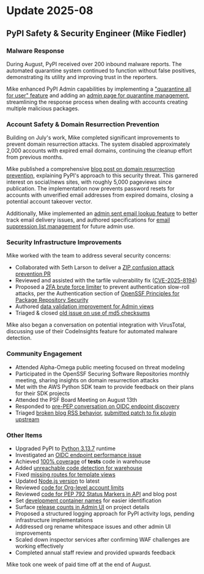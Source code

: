 # Update 2025-08

## PyPI Safety & Security Engineer (Mike Fiedler)

### Malware Response

During August, PyPI received over 200 inbound malware reports. The automated quarantine system continued to function without false positives, demonstrating its utility and improving trust in the reporters.

Mike enhanced PyPI Admin capabilities by implementing a ["quarantine all for user" feature](https://github.com/pypi/warehouse/pull/18479) and adding an [admin page for quarantine management](https://github.com/pypi/warehouse/pull/18495), streamlining the response process when dealing with accounts creating multiple malicious packages.

### Account Safety & Domain Resurrection Prevention

Building on July's work, Mike completed significant improvements to prevent domain resurrection attacks.
The system disabled approximately 2,000 accounts with expired email domains,
continuing the cleanup effort from previous months.

Mike published a comprehensive [blog post on domain resurrection prevention](https://blog.pypi.org/posts/2025-08-18-preventing-domain-resurrections/),
explaining PyPI's approach to this security threat.
This garnered interest on social/news sites, with roughly 5,000 pageviews since publication.
The implementation now prevents password resets for accounts with unverified email addresses from expired domains,
closing a potential account takeover vector.

Additionally, Mike implemented an [admin sent email lookup feature](https://github.com/pypi/warehouse/pull/18500) to better track email delivery issues,
and authored specifications for [email suppression list management](https://github.com/pypi/warehouse/issues/18501) for future admin use.

### Security Infrastructure Improvements

Mike worked with the team to address several security concerns:

- Collaborated with Seth Larson to deliver a [ZIP confusion attack prevention PR](https://github.com/pypi/warehouse/pull/18492)
- Reviewed and assisted with the tarfile vulnerability fix ([CVE-2025-8194](https://github.com/pypi/warehouse/pull/18428))
- Proposed a [2FA brute force limiter](https://github.com/pypi/warehouse/pull/18584) to prevent authentication slow-roll attacks, per the Authentication section of [OpenSSF Principles for Package Repository Security](https://repos.openssf.org/principles-for-package-repository-security)
- Authored [data validation improvement for Admin views](https://github.com/pypi/warehouse/issues/18511)
- Triaged & closed [old issue on use of md5 checksums](https://github.com/pypi/warehouse/issues/14717#issuecomment-3211406465)

Mike also began a conversation on potential integration with VirusTotal,
discussing use of their CodeInsights feature for automated malware detection.

### Community Engagement

- Attended Alpha-Omega public meeting focused on threat modeling
- Participated in the OpenSSF Securing Software Repositories monthly meeting, sharing insights on domain resurrection attacks
- Met with the AWS Python SDK team to provide feedback on their plans for their SDK projects
- Attended the PSF Board Meeting on August 13th
- Responded to [pre-PEP conversation on OIDC endpoint discovery](https://discuss.python.org/t/pre-pep-trusted-publishing-token-exchange/103067/8)
- Triaged [broken blog RSS behavior](https://github.com/pypi/warehouse/issues/18563), [submitted patch to fix plugin upstream](https://github.com/Guts/mkdocs-rss-plugin/issues/186)

### Other Items

- Upgraded PyPI to [Python 3.13.7](https://github.com/pypi/warehouse/pull/18564) runtime
- Investigated an [OIDC endpoint performance issue](https://github.com/pypi/warehouse/issues/18514#issuecomment-3176483357)
- Achieved [100% coverage](https://github.com/pypi/warehouse/pull/18470) of **tests** code in warehouse
- Added [unreachable code detection for warehouse](https://github.com/pypi/warehouse/pull/18486)
- Fixed [missing routes for template views](https://github.com/pypi/warehouse/pull/18572)
- Updated [Node.js version](https://github.com/pypi/warehouse/pull/18476) to latest
- Reviewed [code for Org-level account limits](https://github.com/pypi/warehouse/pull/18496#pullrequestreview-3101289158)
- Reviewed [code for PEP 792 Status Markers in API](https://github.com/pypi/warehouse/pull/18422) and blog post
- Set [development container names](https://github.com/pypi/warehouse/pull/18491) for easier identification
- Surface [release counts in Admin UI](https://github.com/pypi/warehouse/pull/18566) on project details
- Proposed a structured logging approach for PyPI activity logs, pending infrastructure implementations
- Addressed org rename whitespace issues and other admin UI improvements
- Scaled down inspector services after confirming WAF challenges are working effectively
- Completed annual staff review and provided upwards feedback

Mike took one week of paid time off at the end of August.
